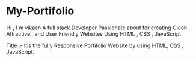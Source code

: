 # My-Portifolio
Hi , I m vikash 
A full stack Developer Passionate about for creating Clean , Attractive , and User Friendly Websites Using HTML , CSS , JavaScript

Title :- Itis the fully Responsive Portifolio Website by using HTML, CSS , JavaScript.

